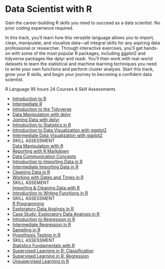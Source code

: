 # Data Scientist with R

Gain the career-building R skills you need to succeed as a data scientist. No prior coding experience required.

In this track, you’ll learn how this versatile language allows you to import, clean, manipulate, and visualize data—all integral skills for any aspiring data professional or researcher. Through interactive exercises, you’ll get hands-on with some of the most popular R packages, including ggplot2 and tidyverse packages like dplyr and readr. You’ll then work with real-world datasets to learn the statistical and machine learning techniques you need to write your own functions and perform cluster analysis. Start this track, grow your R skills, and begin your journey to becoming a confident data scientist.

R Language
95 hours
24 Courses
4 Skill Assessments

+ [Introduction to R](https://github.com/Torregu/DataCamp/tree/main/Courses/Introduction%20to%20R)
+ [Intermediate R](https://github.com/Torregu/DataCamp/tree/main/Courses/Intermediate%20R)
+ [Introduction to the Tidyverse](https://github.com/Torregu/DataCamp/tree/main/Courses/Introduction%20to%20the%20Tidyverse)
+ [Data Manipulation with dplyr](https://github.com/Torregu/DataCamp/tree/main/Courses/Data%20Manipulation%20with%20dplyr)
+ [Joining Data with dplyr](https://github.com/Torregu/DataCamp/tree/main/Courses/Joining%20Data%20with%20dplyr)
+ [Introduction to Statistics in R](https://github.com/Torregu/DataCamp/tree/main/Courses/Introduction%20to%20Statistics%20in%20R)
+ [Introduction to Data Visualization with ggplot2](https://github.com/Torregu/DataCamp/tree/main/Courses/Introduction%20to%20Data%20Visualization%20with%20ggplot2)
+ [Intermediate Data Visualization with ggplot2](https://github.com/Torregu/DataCamp/tree/main/Courses/Intermediate%20Data%20Visualization%20with%20ggplot2)
+ SKILL ASSESSMENT <br>
  [Data Manipulation with R](https://github.com/Torregu/DataCamp/tree/main/Assessments/Data%20Manipulation%20with%20R)
+ [Reporting with R Markdown](https://github.com/Torregu/DataCamp/tree/main/Courses/Reporting%20with%20R%20Markdown)
+ [Data Communication Concepts](https://github.com/Torregu/DataCamp/tree/main/Courses/Data%20Communication%20Concepts)
+ [Introduction to Importing Data in R](https://github.com/Torregu/DataCamp/tree/main/Courses/Introduction%20to%20Importing%20Data%20in%20R)
+ [Intermediate Importing Data in R](https://github.com/Torregu/DataCamp/tree/main/Courses/Intermediate%20Importing%20Data%20in%20R)
+ [Cleaning Data in R](https://github.com/Torregu/DataCamp/tree/main/Courses/Cleaning%20Data%20in%20R)
+ [Working with Dates and Times in R](https://github.com/Torregu/DataCamp/tree/main/Courses/Working%20with%20Dates%20and%20Times%20in%20R)
+ SKILL ASSEMENT <br> 
  [Importing & Cleaning Data with R](https://github.com/Torregu/DataCamp/tree/main/Assessments/Importing%20&%20Cleaning%20Data%20with%20R)
+ [Introduction to Writing Functions in R](https://github.com/Torregu/DataCamp/tree/main/Courses/Introduction%20to%20Writing%20Functions%20in%20R)
+ SKILL ASSESSMENT <br>
  [R Programming](https://github.com/Torregu/DataCamp/tree/main/Assessments/R%20Programming)
+ [Exploratory Data Analysis in R](https://github.com/Torregu/DataCamp/tree/main/Courses/Exploratory%20Data%20Analysis%20in%20R)
+ [Case Study: Exploratory Data Analysis in R](https://github.com/Torregu/DataCamp/tree/main/Courses/Case%20Study%20I%20Exploratory%20Data%20Analysis%20in%20R)
+ [Introduction to Regression in R](https://github.com/Torregu/DataCamp/tree/main/Courses/Introduction%20to%20Regression%20in%20R)
+ [Intermediate Regression in R](https://github.com/Torregu/DataCamp/tree/main/Courses/Intermediate%20Regression%20in%20R)
+ [Sampling in R](https://github.com/Torregu/DataCamp/tree/main/Courses/Sampling%20in%20R)
+ [Hypothesis Testing in R](https://github.com/Torregu/DataCamp/tree/main/Courses/Hypothesis%20Testing%20in%20R)
+ SKILL ASSESSMENT <br>
  [Statistics Fundamentals with R](https://github.com/Torregu/DataCamp/tree/main/Assessments/Statistics%20Fundamentals%20with%20R)
+ [Supervised Learning in R: Classification](https://github.com/Torregu/DataCamp/tree/main/Courses/Supervised%20Learning%20in%20R%20I%20Classification)
+ [Supervised Learning in R: Regression](https://github.com/Torregu/DataCamp/tree/main/Courses/Supervised%20Learning%20in%20R%20I%20Regression)
+ [Unsupervised Learning in R](https://github.com/Torregu/DataCamp/tree/main/Courses/Unsupervised%20Learning%20in%20R)
